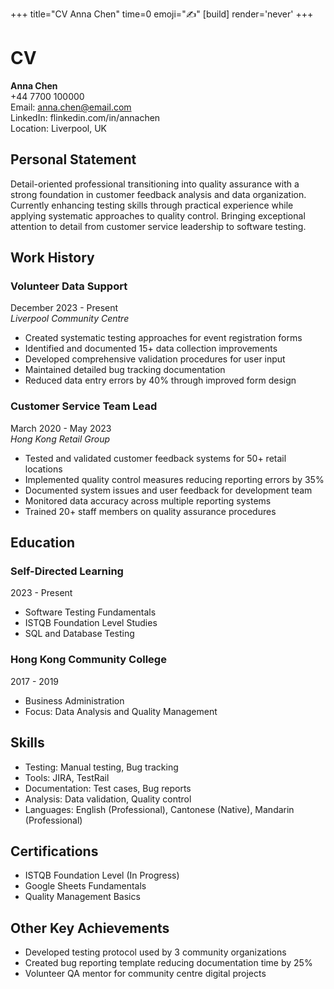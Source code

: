 +++
title="CV Anna Chen"
time=0
emoji="✍️"
[build]
render='never'
+++

# CV

**Anna Chen**  
+44 7700 100000  
Email: anna.chen@email.com  
LinkedIn: flinkedin.com/in/annachen  
Location: Liverpool, UK

## Personal Statement

Detail-oriented professional transitioning into quality assurance with a strong foundation in customer feedback analysis and data organization. Currently enhancing testing skills through practical experience while applying systematic approaches to quality control. Bringing exceptional attention to detail from customer service leadership to software testing.

## Work History

### Volunteer Data Support

December 2023 - Present  
_Liverpool Community Centre_

- Created systematic testing approaches for event registration forms
- Identified and documented 15+ data collection improvements
- Developed comprehensive validation procedures for user input
- Maintained detailed bug tracking documentation
- Reduced data entry errors by 40% through improved form design

### Customer Service Team Lead

March 2020 - May 2023  
_Hong Kong Retail Group_

- Tested and validated customer feedback systems for 50+ retail locations
- Implemented quality control measures reducing reporting errors by 35%
- Documented system issues and user feedback for development team
- Monitored data accuracy across multiple reporting systems
- Trained 20+ staff members on quality assurance procedures

## Education

### Self-Directed Learning

2023 - Present

- Software Testing Fundamentals
- ISTQB Foundation Level Studies
- SQL and Database Testing

### Hong Kong Community College

2017 - 2019

- Business Administration
- Focus: Data Analysis and Quality Management

## Skills

- Testing: Manual testing, Bug tracking
- Tools: JIRA, TestRail
- Documentation: Test cases, Bug reports
- Analysis: Data validation, Quality control
- Languages: English (Professional), Cantonese (Native), Mandarin (Professional)

## Certifications

- ISTQB Foundation Level (In Progress)
- Google Sheets Fundamentals
- Quality Management Basics

## Other Key Achievements

- Developed testing protocol used by 3 community organizations
- Created bug reporting template reducing documentation time by 25%
- Volunteer QA mentor for community centre digital projects
